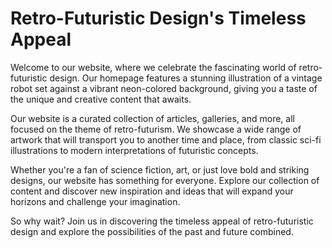 <!--font:Poppins-->

# Retro-Futuristic Design's Timeless Appeal

Welcome to our website, where we celebrate the fascinating world of retro-futuristic design. Our homepage features a stunning illustration of a vintage robot set against a vibrant neon-colored background, giving you a taste of the unique and creative content that awaits.

Our website is a curated collection of articles, galleries, and more, all focused on the theme of retro-futurism. We showcase a wide range of artwork that will transport you to another time and place, from classic sci-fi illustrations to modern interpretations of futuristic concepts.

Whether you're a fan of science fiction, art, or just love bold and striking designs, our website has something for everyone. Explore our collection of content and discover new inspiration and ideas that will expand your horizons and challenge your imagination.

So why wait? Join us in discovering the timeless appeal of retro-futuristic design and explore the possibilities of the past and future combined.

<!--

Write me markdown content of website with wallpaper:

"A retro-futuristic wallpaper featuring a vintage illustration of a robot, set against a neon-colored background."

The header of the page should not be copy of the text but rather a real content of the website which is using this wallpaper.


---


# Retro-Futuristic Robot Wallpaper

Welcome to our website featuring a stunning retro-futuristic wallpaper that will transport you to a world of vintage sci-fi. This wallpaper showcases a classic illustration of a robot set against a vibrant neon-colored background, creating a unique and eye-catching design.

Whether you're a fan of science fiction, robots, or just love bold and striking designs, this wallpaper is sure to impress. It's perfect for adding a touch of personality to your desktop, laptop, or mobile device.

So why wait? Download our retro-futuristic robot wallpaper today and take your digital space to the next level!


---


Heading should not include word "wallpaper". The website should not be about the wallpaper itself, wallpaper is just a related background, rewrite whole content.


---


# Step into a Retro-Futuristic World

Welcome to our website where you can immerse yourself in a world of retro-futuristic design. Our homepage features a stunning illustration of a vintage robot set against a vibrant neon-colored background, creating an eye-catching visual experience.

Our website is dedicated to exploring the intersection of classic sci-fi and modern design. From vintage illustrations to futuristic concepts, we showcase a wide range of artwork that will transport you to another time and place.

Whether you're a fan of science fiction, art, or just love unique and creative designs, our website has something for everyone. Browse our collection of curated content, including articles, galleries, and more, and discover a new world of inspiration.

So why wait? Step into our retro-futuristic world today and explore the possibilities of the past and future combined.


---


Heading is too long, rewrite whole content.


---


# Explore the Intersection of Classic Sci-Fi and Modern Design

Welcome to our website dedicated to exploring the fascinating intersection of classic science fiction and modern design. Our homepage features a stunning illustration of a vintage robot set against a vibrant neon-colored background, creating an eye-catching visual experience that sets the tone for the rest of our content.

Our website is a treasure trove of curated content, including articles, galleries, and more, all focused on the theme of retro-futurism. We showcase a wide range of artwork that will transport you to another time and place, from vintage illustrations to futuristic concepts.

Whether you're a fan of science fiction, art, or just love unique and creative designs, our website has something for everyone. Discover new inspiration and ideas as you explore our collection of content, and join us in celebrating the timeless appeal of retro-futuristic design.

So why wait? Start your journey of exploration today and discover the possibilities of the past and future combined.


---


Heading is too long, rewrite whole content.


---


# Discover the Timeless Appeal of Retro-Futuristic Design

Welcome to our website, where we celebrate the fascinating world of retro-futuristic design. Our homepage features a stunning illustration of a vintage robot set against a vibrant neon-colored background, giving you a taste of the unique and creative content that awaits.

Our website is a curated collection of articles, galleries, and more, all focused on the theme of retro-futurism. We showcase a wide range of artwork that will transport you to another time and place, from classic sci-fi illustrations to modern interpretations of futuristic concepts.

Whether you're a fan of science fiction, art, or just love bold and striking designs, our website has something for everyone. Explore our collection of content and discover new inspiration and ideas that will expand your horizons and challenge your imagination.

So why wait? Join us in discovering the timeless appeal of retro-futuristic design and explore the possibilities of the past and future combined.


---


Write me a Google font which is best fitting for the website.

Pick from the list:
- Montserrat
- Raleway
- Dancing Script
- Alegreya
- IBM Plex Sans
- Poppins
- Barlow Condensed
- Roboto
- Lato
- Orbitron
- Exo 2
- Open Sans
- Lobster
- Futura
- Playfair Display
- Inter
- Great Vibes


Write just the font name nothing else.


---


Poppins

-->
